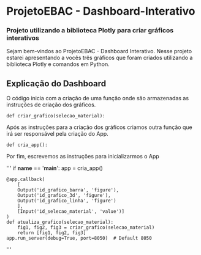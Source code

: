 # ProjetoEBAC - Dashboard-Interativo
### Projeto utilizando a biblioteca Plotly para criar gráficos interativos

Sejam bem-vindos ao ProjetoEBAC - Dashboard Interativo. Nesse projeto estarei apresentando a vocês três gráficos que foram criados utilizando a biblioteca Plotly e comandos em Python.

## Explicação do Dashboard
O código inicia com a criação de uma função onde são armazenadas as instruções de criação dos gráficos.

```
def criar_grafico(selecao_material):
```

Após as instruções para a criação dos gráficos criamos outra função que irá ser responsável pela criação do App.

```
def cria_app():
```

Por fim, escrevemos as instruções para inicializarmos o App

'''
if __name__ == '__main__':
    app = cria_app()

    @app.callback(
        [
        Output('id_grafico_barra', 'figure'),
        Output('id_grafico_3d', 'figure'),
        Output('id_grafico_linha', 'figure')
        ],
        [Input('id_selecao_material', 'value')]
    )
    def atualiza_grafico(selecao_material):
        fig1, fig2, fig3 = criar_grafico(selecao_material)
        return [fig1, fig2, fig3]
    app.run_server(debug=True, port=8050)  # Default 8050
'''
